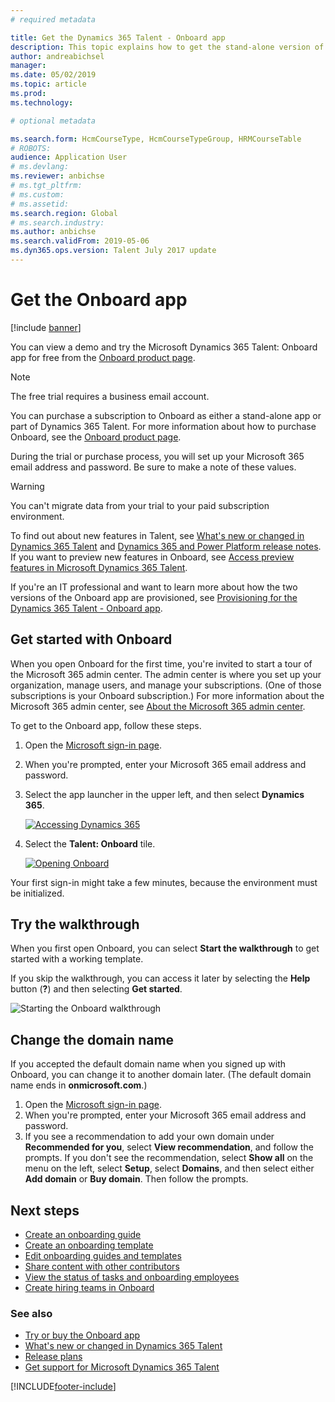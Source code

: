 ```yaml
---
# required metadata

title: Get the Dynamics 365 Talent - Onboard app
description: This topic explains how to get the stand-alone version of the Microsoft Dynamics 365 Talent - Onboard app or the version that includes the Comprehensive Hiring Add-On.
author: andreabichsel
manager:
ms.date: 05/02/2019
ms.topic: article
ms.prod:
ms.technology:

# optional metadata

ms.search.form: HcmCourseType, HcmCourseTypeGroup, HRMCourseTable
# ROBOTS:
audience: Application User
# ms.devlang:
ms.reviewer: anbichse
# ms.tgt_pltfrm:
# ms.custom:
# ms.assetid:
ms.search.region: Global
# ms.search.industry:
ms.author: anbichse
ms.search.validFrom: 2019-05-06
ms.dyn365.ops.version: Talent July 2017 update
---
```


# Get the Onboard app

[!include [banner](includes/banner.md)]

You can view a demo and try the Microsoft Dynamics 365 Talent: Onboard app for free from the [Onboard product page](https://dynamics.microsoft.com/talent/onboard/).

> [!NOTE]
> The free trial requires a business email account.

You can purchase a subscription to Onboard as either a stand-alone app or part of Dynamics 365 Talent. For more information about how to purchase Onboard, see the [Onboard product page](https://dynamics.microsoft.com/talent/onboard/).

During the trial or purchase process, you will set up your Microsoft 365 email address and password. Be sure to make a note of these values.

> [!WARNING]
> You can't migrate data from your trial to your paid subscription environment. <!--Reviewers: please verify.-->

To find out about new features in Talent, see [What's new or changed in Dynamics 365 Talent](./whats-new.md) and [Dynamics 365 and Power Platform release notes](https://docs.microsoft.com/business-applications-release-notes/index). If you want to preview new features in Onboard, see [Access preview features in Microsoft Dynamics 365 Talent](./access-preview-feature.md).

If you're an IT professional and want to learn more about how the two versions of the Onboard app are provisioned, see [Provisioning for the Dynamics 365 Talent - Onboard app](./modular-app-tech-faq.md).

## Get started with Onboard

When you open Onboard for the first time, you're invited to start a tour of the Microsoft 365 admin center. The admin center is where you set up your organization, manage users, and manage your subscriptions. (One of those subscriptions is your Onboard subscription.) For more information about the Microsoft 365 admin center, see [About the Microsoft 365 admin center](https://docs.microsoft.com/office365/admin/admin-overview/about-the-admin-center?view=o365-worldwide).

To get to the Onboard app, follow these steps.

1. Open the [Microsoft sign-in page](https://portal.office.com/).
2. When you're prompted, enter your Microsoft 365 email address and password.
3. Select the app launcher in the upper left, and then select **Dynamics 365**.

    [![Accessing Dynamics 365](./media/onboard-start-dynamics365.png)](./media/onboard-start-dynamics365.png)

4. Select the **Talent: Onboard** tile.

    [![Opening Onboard](./media/onboard-start-onboard.png)](./media/onboard-start-onboard.png)

Your first sign-in might take a few minutes, because the environment must be initialized.

## Try the walkthrough

When you first open Onboard, you can select **Start the walkthrough** to get started with a working template.

If you skip the walkthrough, you can access it later by selecting the **Help** button (**?**) and then selecting **Get started**.

![[Starting the Onboard walkthrough](./media/onboard-start-walkthrough.png)](./media/onboard-start-walkthrough.png)

## Change the domain name

If you accepted the default domain name when you signed up with Onboard, you can change it to another domain later. (The default domain name ends in **onmicrosoft.com**.)

1. Open the [Microsoft sign-in page](https://portal.office.com/).
2. When you're prompted, enter your Microsoft 365 email address and password.
3. If you see a recommendation to add your own domain under **Recommended for you**, select **View recommendation**, and follow the prompts. If you don't see the recommendation, select **Show all** on the menu on the left, select **Setup**, select **Domains**, and then select either **Add domain** or **Buy domain**. Then follow the prompts.

## Next steps

- [Create an onboarding guide](./onboard-create-guide.md)
- [Create an onboarding template](./onboard-create-template.md)
- [Edit onboarding guides and templates](./onboard-edit-guides-templates.md)
- [Share content with other contributors](./onboard-share-template.md)
- [View the status of tasks and onboarding employees](./onboard-view-status.md)
- [Create hiring teams in Onboard](./onboard-create-team.md)

### See also

- [Try or buy the Onboard app](https://dynamics.microsoft.com/talent/onboard/)
- [What's new or changed in Dynamics 365 Talent](./whats-new.md)
- [Release plans](https://docs.microsoft.com/business-applications-release-notes/index)
- [Get support for Microsoft Dynamics 365 Talent](./talent-support.md)


[!INCLUDE[footer-include](../includes/footer-banner.md)]